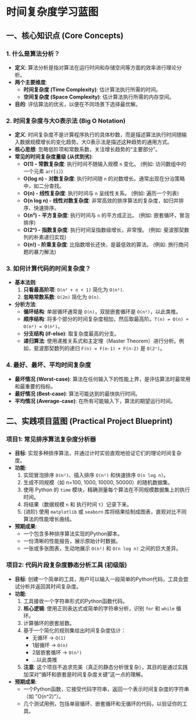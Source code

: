  
# 时间复杂度学习蓝图

## 一、核心知识点 (Core Concepts)

### 1. 什么是算法分析？
- **定义**: 算法分析是指对算法在运行时间和存储空间等方面的效率进行理论分析。
- **两个主要维度**:
  - **时间复杂度 (Time Complexity)**: 估计算法执行所需的时间。
  - **空间复杂度 (Space Complexity)**: 估计算法执行所需的内存空间。
- **目的**: 评估算法的优劣，以便在不同场景下选择最优解。

### 2. 时间复杂度与大O表示法 (Big O Notation)
- **定义**: 时间复杂度不是计算程序执行的具体秒数，而是描述算法执行时间随输入数据规模增长的变化趋势。大O表示法是描述这种趋势的通用方式。
- **核心思想**: 忽略低阶项和常数系数，关注增长趋势的“主要部分”。
- **常见的时间复杂度量级 (从优到劣)**:
  - **O(1) - 常数复杂度**: 执行时间不随输入规模 `n` 变化。 (例如: 访问数组中的一个元素 `arr[i]`)
  - **O(log n) - 对数复杂度**: 执行时间随 `n` 的对数增长。通常出现在分治策略中，如二分查找。
  - **O(n) - 线性复杂度**: 执行时间与 `n` 呈线性关系。 (例如: 遍历一个列表)
  - **O(n log n) - 线性对数复杂度**: 非常高效的排序算法的复杂度，如归并排序、快速排序。
  - **O(n²) - 平方复杂度**: 执行时间与 `n` 的平方成正比。 (例如: 嵌套循环，冒泡排序)
  - **O(2ⁿ) - 指数复杂度**: 执行时间呈指数级增长，非常慢。 (例如: 斐波那契数列的朴素递归实现)
  - **O(n!) - 阶乘复杂度**: 比指数增长还快，是最低效的算法。 (例如: 旅行商问题的暴力解法)

### 3. 如何计算代码的时间复杂度？
- **基本法则**:
  1. **只看最高阶项**: `O(n² + n + 1)` 简化为 `O(n²)`.
  2. **忽略常数系数**: `O(2n)` 简化为 `O(n)`.
- **分析方法**:
  - **循环结构**: 单层循环通常是 `O(n)`，双层嵌套循环是 `O(n²)`，以此类推。
  - **顺序结构**: 将多个部分的时间复杂度相加，然后取最高阶。`T(n) = O(n) + O(n²) = O(n²)`。
  - **分支结构 (if-else)**: 取复杂度最高的分支。
  - **递归算法**: 使用递推关系式和主定理（Master Theorem）进行分析。例如，斐波那契数列的递归 `F(n) = F(n-1) + F(n-2)` 是 `O(2ⁿ)`。

### 4. 最好、最坏、平均时间复杂度
- **最坏情况 (Worst-case)**: 算法在任何输入下的性能上界，是评估算法时最常用和最重要的指标。
- **最好情况 (Best-case)**: 算法可能达到的最快执行时间。
- **平均情况 (Average-case)**: 在所有可能输入下，算法的期望运行时间。

## 二、实践项目蓝图 (Practical Project Blueprint)

### 项目1: 常见排序算法复杂度分析器
- **目标**: 实现多种排序算法，并通过计时实验直观地验证它们的理论时间复杂度。
- **功能**:
  1.  实现冒泡排序 `O(n²)`、插入排序 `O(n²)` 和快速排序 `O(n log n)`。
  2.  生成不同规模（如 n=100, 1000, 10000, 50000）的随机数据集。
  3.  使用 Python 的 `time` 模块，精确测量每个算法在不同规模数据集上的执行时间。
  4.  将结果（数据规模 `n` 和 执行时间 `t`）记录下来。
  5.  (进阶) 使用 `matplotlib` 或 `seaborn` 库将结果绘制成图表，直观对比不同算法的性能增长曲线。
- **预期成果**:
  - 一个包含多种排序算法实现的Python脚本。
  - 一份清晰的性能报告，展示原始计时数据。
  - 一张或多张图表，生动地展示 `O(n²)` 和 `O(n log n)` 之间的巨大差异。

### 项目2: 代码片段复杂度静态分析工具 (初级版)
- **目标**: 创建一个简单的工具，用户可以输入一段简单的Python代码，工具会尝试分析并返回其时间复杂度。
- **功能**:
  1.  工具接收一个字符串形式的Python函数代码。
  2.  **核心逻辑**: 使用正则表达式或简单的字符串分析，识别 `for` 和 `while` 循环。
  3.  计算循环的嵌套层数。
  4.  基于一个简化的规则集给出时间复杂度估计：
      - 无循环 -> `O(1)`
      - 1层循环 -> `O(n)`
      - 2层嵌套循环 -> `O(n²)`
      - ...以此类推
  5.  **注意**: 这个项目不追求完美（真正的静态分析很复杂），其目的是通过实践加深对“循环和嵌套是时间复杂度关键”这一点的理解。
- **预期成果**:
  - 一个Python函数，它接受代码字符串，返回一个表示时间复杂度的字符串（如 "O(n^2)"）。
  - 几个测试用例，包括单层循环、嵌套循环和无循环的代码，以验证你的工具。
